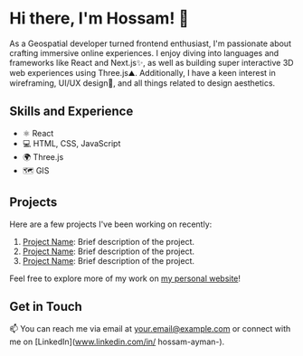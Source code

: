 # Hi there, I'm Hossam! 👋

As a Geospatial developer turned frontend enthusiast, I'm passionate about crafting immersive online experiences. I enjoy diving into languages and frameworks like React and Next.js✨, as well as building super interactive 3D web experiences using Three.js⛰️. Additionally, I have a keen interest in wireframing, UI/UX design🎨, and all things related to design aesthetics.

## Skills and Experience

- ⚛ React
- 💻 HTML, CSS, JavaScript
- 🌍 Three.js
- 🗺 GIS 

## Projects

Here are a few projects I've been working on recently:

1. [Project Name](link): Brief description of the project.
2. [Project Name](link): Brief description of the project.
3. [Project Name](link): Brief description of the project.

Feel free to explore more of my work on [my personal website](https://master--hossam-ayman.netlify.app/)!

## Get in Touch

📫 You can reach me via email at [your.email@example.com](mailto:hossamayman2399@gmail.com) or connect with me on [LinkedIn](www.linkedin.com/in/
hossam-ayman-).
